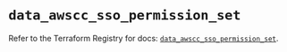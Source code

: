 # `data_awscc_sso_permission_set`

Refer to the Terraform Registry for docs: [`data_awscc_sso_permission_set`](https://registry.terraform.io/providers/hashicorp/awscc/0.70.0/docs/data-sources/sso_permission_set).
